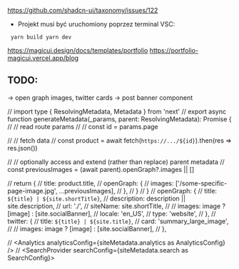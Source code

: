 https://github.com/shadcn-ui/taxonomy/issues/122

- Projekt musi być uruchomiony poprzez terminal VSC:

` yarn build
  yarn dev`

https://magicui.design/docs/templates/portfolio
https://portfolio-magicui.vercel.app/blog

## TODO:

-> open graph images, twitter cards
-> post banner component

// import type { ResolvingMetadata, Metadata } from 'next'
// export async function generateMetadata(\_params, parent: ResolvingMetadata): Promise<Metadata> {
// // read route params
// // const id = params.page

// // fetch data
// const product = await fetch(`https://.../${id}`).then(res => res.json())

// // optionally access and extend (rather than replace) parent metadata
// const previousImages = (await parent).openGraph?.images || []

// return {
// title: product.title,
// openGraph: {
// images: ['/some-specific-page-image.jpg', ...previousImages],
// },
// }
// }
// openGraph: {
// title: `${title} | ${site.shortTitle}`,
// description: description || site.description,
// url: './',
// siteName: site.shortTitle,
// // images: image ? [image] : [site.socialBanner],
// locale: 'en_US',
// type: 'website',
// },
// twitter: {
// title: `${title} | ${site.title}`,
// card: 'summary_large_image',
// // images: image ? [image] : [site.socialBanner],
// },

// <Analytics analyticsConfig={siteMetadata.analytics as AnalyticsConfig} />
// <SearchProvider searchConfig={siteMetadata.search as SearchConfig}>
